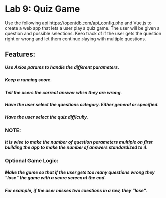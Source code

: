 
# Lab 9: Quiz Game


Use the following api https://opentdb.com/api_config.php and Vue.js to create a web app that lets a user play a quiz game. The user will be given a question and possible selections. Keep track of if the user gets the question right or wrong and let them continue playing with multiple questions.


## Features:
##### Use Axios params to handle the different parameters.
##### Keep a running score.
##### Tell the users the correct answer when they are wrong.
##### Have the user select the questions category. Either general or specified.
##### Have the user select the quiz difficulty.


### NOTE:
##### It is wise to make the number of question parameters multiple on first building the app to make the number of answers standardized to 4.


### Optional Game Logic:
##### Make the game so that if the user gets too many questions wrong they "lose" the game with a score screen at the end. 
##### For example, if the user misses two questions in a row, they "lose".